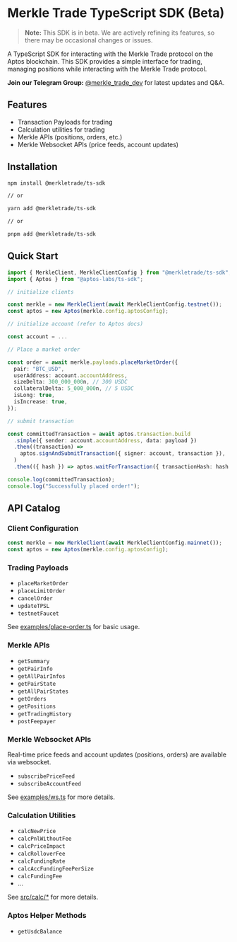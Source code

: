 # Merkle Trade TypeScript SDK (Beta)

> **Note:** This SDK is in beta. We are actively refining its features, so there may be occasional changes or issues.

A TypeScript SDK for interacting with the Merkle Trade protocol on the Aptos blockchain. This SDK provides a simple interface for trading, managing positions while interacting with the Merkle Trade protocol.

**Join our Telegram Group:** [@merkle_trade_dev](https://t.me/merkle_trade_dev) for latest updates and Q&A.

## Features

- Transaction Payloads for trading
- Calculation utilities for trading
- Merkle APIs (positions, orders, etc.)
- Merkle Websocket APIs (price feeds, account updates)

## Installation

```bash
npm install @merkletrade/ts-sdk

// or

yarn add @merkletrade/ts-sdk

// or

pnpm add @merkletrade/ts-sdk
```

## Quick Start

```typescript
import { MerkleClient, MerkleClientConfig } from "@merkletrade/ts-sdk";
import { Aptos } from "@aptos-labs/ts-sdk";

// initialize clients

const merkle = new MerkleClient(await MerkleClientConfig.testnet());
const aptos = new Aptos(merkle.config.aptosConfig);

// initialize account (refer to Aptos docs)

const account = ...

// Place a market order

const order = await merkle.payloads.placeMarketOrder({
  pair: "BTC_USD",
  userAddress: account.accountAddress,
  sizeDelta: 300_000_000n, // 300 USDC
  collateralDelta: 5_000_000n, // 5 USDC
  isLong: true,
  isIncrease: true,
});

// submit transaction

const committedTransaction = await aptos.transaction.build
  .simple({ sender: account.accountAddress, data: payload })
  .then((transaction) =>
    aptos.signAndSubmitTransaction({ signer: account, transaction }),
  )
  .then(({ hash }) => aptos.waitForTransaction({ transactionHash: hash }));

console.log(committedTransaction);
console.log("Successfully placed order!");
```

## API Catalog

### Client Configuration

```typescript
const merkle = new MerkleClient(await MerkleClientConfig.mainnet());
const aptos = new Aptos(merkle.config.aptosConfig);
```

### Trading Payloads

- `placeMarketOrder`
- `placeLimitOrder`
- `cancelOrder`
- `updateTPSL`
- `testnetFaucet`

See [examples/place-order.ts](examples/place-order.ts) for basic usage.

### Merkle APIs

- `getSummary`
- `getPairInfo`
- `getAllPairInfos`
- `getPairState`
- `getAllPairStates`
- `getOrders`
- `getPositions`
- `getTradingHistory`
- `postFeepayer`

### Merkle Websocket APIs

Real-time price feeds and account updates (positions, orders) are available via websocket.

- `subscribePriceFeed`
- `subscribeAccountFeed`

See [examples/ws.ts](examples/ws.ts) for more details.

### Calculation Utilities

- `calcNewPrice`
- `calcPnlWithoutFee`
- `calcPriceImpact`
- `calcRolloverFee`
- `calcFundingRate`
- `calcAccFundingFeePerSize`
- `calcFundingFee`
- ...

See [src/calc/*](src/calc/) for more details.

### Aptos Helper Methods

- `getUsdcBalance`

